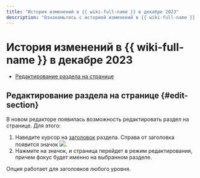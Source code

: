 ```yaml
---
title: "История изменений в {{ wiki-full-name }} в декабре 2023"
description: "Ознакомьтесь с историей изменений в {{ wiki-full-name }} за декабрь 2023."
---
```


# История изменений в {{ wiki-full-name }} в декабре 2023

* [Редактирование раздела на странице](#edit-section)

## Редактирование раздела на странице {#edit-section}

В новом редакторе появилась возможность редактировать раздел на странице. Для этого:

1. Наведите курсор на [заголовок](../wysiwyg/text-format.md#format-wysiwyg) раздела. Справа от заголовка появится значок ![](../../_assets/console-icons/pencil.svg).
1. Нажмите на значок, и страница перейдет в режим редактирования, причем фокус будет именно на выбранном разделе. 

Опция работает для заголовков любого уровня.